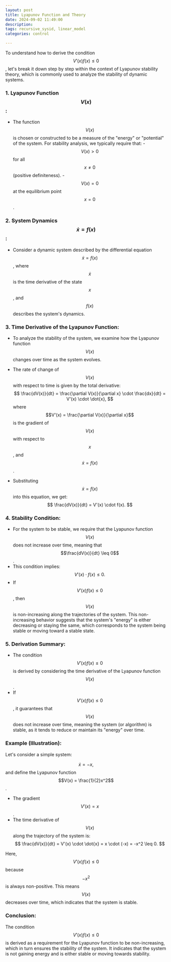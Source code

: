 ```yaml
---
layout: post
title: Lyapunov Function and Theory
date: 2024-09-02 11:49:00
description: 
tags: recursive_sysid, linear_model
categories: control

---
```


To understand how to derive the condition $$V'(x)f(x) \leq 0$$, let's break it down step by step within the context of Lyapunov stability theory, which is commonly used to analyze the stability of dynamic systems.

### 1. **Lyapunov Function $$V(x) $$:**
   - The function$$V(x)$$ is chosen or constructed to be a measure of the "energy" or "potential" of the system. For stability analysis, we typically require that:
     -$$V(x) > 0$$ for all$$x \neq 0$$ (positive definiteness).
     -$$V(x) = 0$$ at the equilibrium point$$x = 0$$.

### 2. **System Dynamics$$\dot{x} = f(x)$$:**
   - Consider a dynamic system described by the differential equation$$\dot{x} = f(x)$$, where$$\dot{x}$$ is the time derivative of the state$$x$$, and$$f(x)$$ describes the system's dynamics.

### 3. **Time Derivative of the Lyapunov Function:**
   - To analyze the stability of the system, we examine how the Lyapunov function$$V(x)$$ changes over time as the system evolves.
   - The rate of change of$$V(x)$$ with respect to time is given by the total derivative:
     $$
     \frac{dV(x)}{dt} = \frac{\partial V(x)}{\partial x} \cdot \frac{dx}{dt} = V'(x) \cdot \dot{x},
     $$
     where$$V'(x) = \frac{\partial V(x)}{\partial x}$$ is the gradient of$$V(x)$$ with respect to$$x$$, and$$\dot{x} = f(x)$$.

   - Substituting$$\dot{x} = f(x)$$ into this equation, we get:
     $$
     \frac{dV(x)}{dt} = V'(x) \cdot f(x).
     $$

### 4. **Stability Condition:**
   - For the system to be stable, we require that the Lyapunov function$$V(x)$$ does not increase over time, meaning that$$\frac{dV(x)}{dt} \leq 0$$.
   - This condition implies:
     $$
     V'(x) \cdot f(x) \leq 0.
     $$
   - If$$V'(x)f(x) \leq 0$$, then$$V(x)$$ is non-increasing along the trajectories of the system. This non-increasing behavior suggests that the system's "energy" is either decreasing or staying the same, which corresponds to the system being stable or moving toward a stable state.

### 5. **Derivation Summary:**
   - The condition$$V'(x)f(x) \leq 0$$ is derived by considering the time derivative of the Lyapunov function$$V(x)$$.
   - If$$V'(x)f(x) \leq 0$$, it guarantees that$$V(x)$$ does not increase over time, meaning the system (or algorithm) is stable, as it tends to reduce or maintain its "energy" over time.

### Example (Illustration):

Let's consider a simple system:

$$
\dot{x} = -x,
$$
and define the Lyapunov function$$V(x) = \frac{1}{2}x^2$$.

- The gradient$$V'(x) = x$$.
- The time derivative of$$V(x)$$ along the trajectory of the system is:
  $$
  \frac{dV(x)}{dt} = V'(x) \cdot \dot{x} = x \cdot (-x) = -x^2 \leq 0.
  $$
  

Here,$$V'(x)f(x) \leq 0$$ because$$-x^2$$ is always non-positive. This means$$V(x)$$ decreases over time, which indicates that the system is stable.

### Conclusion:

The condition$$V'(x)f(x) \leq 0$$ is derived as a requirement for the Lyapunov function to be non-increasing, which in turn ensures the stability of the system. It indicates that the system is not gaining energy and is either stable or moving towards stability.